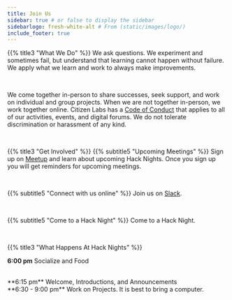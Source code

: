 ```yaml
---
title: Join Us
sidebar: true # or false to display the sidebar
sidebarlogo: fresh-white-alt # From (static/images/logo/)
include_footer: true
---
```


{{% title3 "What We Do" %}}
We ask questions. We experiment and sometimes fail, but understand that learning cannot happen without failure. We apply what we learn and work to always make improvements.

<br>

We come together in-person to share successes, seek support, and work on individual and group projects. When we are not together in-person, we work together online. Citizen Labs has a [Code of Conduct](/conduct/) that applies to all of our activities, events, and digital forums. We do not tolerate discrimination or harassment of any kind.

<br>

{{% title3 "Get Involved" %}}
{{% subtitle5 "Upcoming Meetings" %}}
Sign up on [Meetup](https://www.meetup.com/Citizen-Labs/) and learn about upcoming Hack Nights. Once you sign up you will get reminders for upcoming meetings.

<br>

{{% subtitle5 "Connect with us online" %}}
Join us on [Slack](https://join.slack.com/t/citizenlabs/shared_invite/enQtNTQ0Mjk1NjQ3NjcxLTBhMDcwNGU2NDExMzFiNWUyYjUxZjFkZTY5ODc4NTg1ZGNkNTJkYmIxNGUxNjA4NmMzM2VlYjBjZTI1NWRjMTQ).

<br>

{{% subtitle5 "Come to a Hack Night" %}}
Come to a Hack Night.

<br>

{{% title3 "What Happens At Hack Nights" %}}
<br>

**6:00 pm** Socialize and Food

<br>
**6:15 pm** Welcome, Introductions, and Announcements

<br>
**6:30 - 9:00 pm** Work on Projects. It is best to bring a computer.
